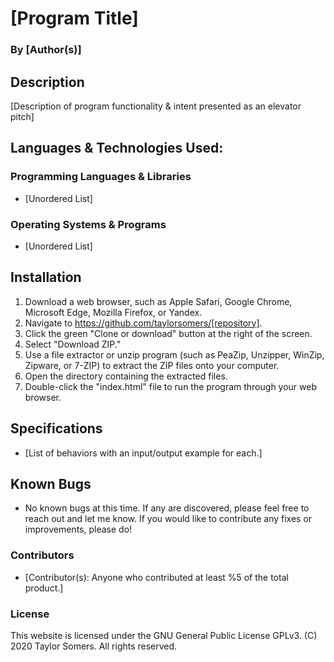 # [Program Title]

  ### By [Author(s)]

## Description

  [Description of program functionality & intent presented as an elevator pitch]

## Languages & Technologies Used:

  ### Programming Languages & Libraries
  * [Unordered List]

  ### Operating Systems & Programs
  * [Unordered List]

## Installation

  1. Download a web browser, such as Apple Safari, Google Chrome, Microsoft Edge, Mozilla Firefox, or Yandex.
  2. Navigate to https://github.com/taylorsomers/[repository].
  3. Click the green "Clone or download" button at the right of the screen.
  4. Select "Download ZIP."
  5. Use a file extractor or unzip program (such as PeaZip, Unzipper, WinZip, Zipware, or 7-ZIP) to extract the ZIP files onto your computer.
  6. Open the directory containing the extracted files.
  7. Double-click the "index.html" file to run the program through your web browser.

## Specifications

  * [List of behaviors with an input/output example for each.]

## Known Bugs

  * No known bugs at this time. If any are discovered, please feel free to reach out and let me know. If you would like to contribute any fixes or improvements, please do!

### Contributors

  * [Contributor(s): Anyone who contributed at least %5 of the total product.]

### License

This website is licensed under the GNU General Public License GPLv3. (C) 2020 Taylor Somers. All rights reserved.